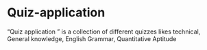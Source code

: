 # Quiz-application
 “Quiz application ” is a collection of different quizzes likes technical, General knowledge, English Grammar, Quantitative Aptitude
